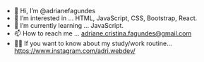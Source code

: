 - 👋 Hi, I’m @adrianefagundes
- 👀 I’m interested in ... HTML, JavaScript, CSS, Bootstrap, React.
- :brain: I’m currently learning ... JavaScript.
- 📫 How to reach me ... adriane.cristina.fagundes@gmail.com
- :woman_technologist: If you want to know about my study/work routine... https://www.instagram.com/adri.webdev/

<!---
adrianefagundes/adrianefagundes is a ✨ special ✨ repository because its `README.md` (this file) appears on your GitHub profile.
You can click the Preview link to take a look at your changes.
--->

